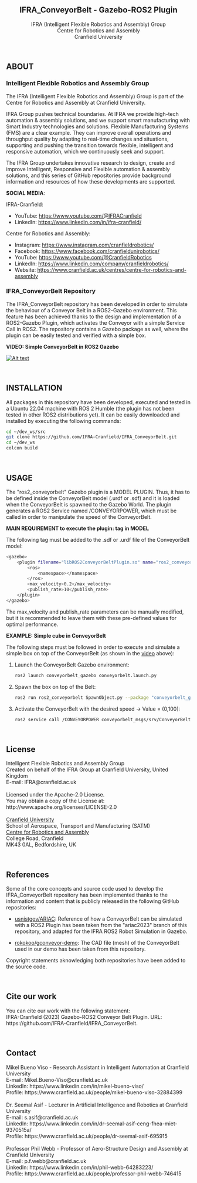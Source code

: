 <!--

# ===================================== COPYRIGHT ===================================== #
#                                                                                       #
#  IFRA (Intelligent Flexible Robotics and Assembly) Group, CRANFIELD UNIVERSITY        #
#  Created on behalf of the IFRA Group at Cranfield University, United Kingdom          #
#  E-mail: IFRA@cranfield.ac.uk                                                       #
#                                                                                       #
#  Licensed under the Apache-2.0 License.                                               #
#  You may not use this file except in compliance with the License.                     #
#  You may obtain a copy of the License at: http://www.apache.org/licenses/LICENSE-2.0  #
#                                                                                       #
#  Unless required by applicable law or agreed to in writing, software distributed      #
#  under the License is distributed on an "as-is" basis, without warranties or          #
#  conditions of any kind, either express or implied. See the License for the specific  #
#  language governing permissions and limitations under the License.                    #
#                                                                                       #
#  IFRA Group - Cranfield University                                                    #
#  AUTHORS: Mikel Bueno Viso - Mikel.Bueno-Viso@cranfield.ac.uk                         #
#           Dr. Seemal Asif  - s.asif@cranfield.ac.uk                                   #
#           Prof. Phil Webb  - p.f.webb@cranfield.ac.uk                                 #
#                                                                                       #
#  Date: June, 2023.                                                                    #
#                                                                                       #
# ===================================== COPYRIGHT ===================================== #

# ======= CITE OUR WORK ======= #
# You can cite our work with the following statement:
# IFRA-Cranfield (2023) Gazebo-ROS2 Conveyor Belt Plugin. URL: https://github.com/IFRA-Cranfield/IFRA_ConveyorBelt.

-->

<div id="top"></div>

<br />

<div align="center">

  <h2 align="center">IFRA_ConveyorBelt - Gazebo-ROS2 Plugin</h2>

  <p align="center">
    IFRA (Intelligent Flexible Robotics and Assembly) Group
    <br />
    Centre for Robotics and Assembly
    <br />
    Cranfield University
  </p>
</div>

<br />

## ABOUT

### Intelligent Flexible Robotics and Assembly Group

The IFRA (Intelligent Flexible Robotics and Assembly) Group is part of the Centre for Robotics and Assembly at Cranfield University.

IFRA Group pushes technical boundaries. At IFRA we provide high-tech automation & assembly solutions, and we support smart manufacturing with Smart Industry technologies and solutions. Flexible Manufacturing Systems (FMS) are a clear example. They can improve overall operations and throughput quality by adapting to real-time changes and situations, supporting and pushing the transition towards flexible, intelligent and responsive automation, which we continuously seek and support.

The IFRA Group undertakes innovative research to design, create and improve Intelligent, Responsive and Flexible automation & assembly solutions, and this series of GitHub repositories provide background information and resources of how these developments are supported.

__SOCIAL MEDIA__:

IFRA-Cranfield:
- YouTube: https://www.youtube.com/@IFRACranfield
- LinkedIn: https://www.linkedin.com/in/ifra-cranfield/

Centre for Robotics and Assembly:
- Instagram: https://www.instagram.com/cranfieldrobotics/
- Facebook: https://www.facebook.com/cranfieldunirobotics/
- YouTube: https://www.youtube.com/@CranfieldRobotics
- LinkedIn: https://www.linkedin.com/company/cranfieldrobotics/
- Website: https://www.cranfield.ac.uk/centres/centre-for-robotics-and-assembly 


### IFRA_ConveyorBelt Repository

The IFRA_ConveyorBelt repository has been developed in order to simulate the behaviour of a Conveyor Belt in a ROS2-Gazebo environment. This feature has been achieved thanks to the design and implementation of a ROS2-Gazebo Plugin, which activates the Conveyor with a simple Service Call in ROS2. The repository contains a Gazebo package as well, where the plugin can be easily tested and verified with a simple box. 

__VIDEO: Simple ConveyorBelt in ROS2 Gazebo__

[![Alt text](https://img.youtube.com/vi/8Ciuf99ukMs/0.jpg)](https://www.youtube.com/watch?v=8Ciuf99ukMs)

<br />

## INSTALLATION

All packages in this repository have been developed, executed and tested in a Ubuntu 22.04 machine with ROS 2 Humble (the plugin has not been tested in other ROS2 distributions yet). It can be easily downloaded and installed by executing the following commands:

```sh
cd ~/dev_ws/src
git clone https://github.com/IFRA-Cranfield/IFRA_ConveyorBelt.git
cd ~/dev_ws
colcon build
```

<br />

## USAGE

The "ros2_conveyorbelt" Gazebo plugin is a MODEL PLUGIN. Thus, it has to be defined inside the ConveyorBelt model (.urdf or .sdf) and it is loaded when the ConveyorBelt is spawned to the Gazebo World. The plugin generates a ROS2 Service named /CONVEYORPOWER, which must be called in order to manipulate the speed of the ConveyorBelt. 

__MAIN REQUIREMENT to execute the plugin: <plugin> tag in MODEL__

The following tag must be added to the .sdf or .urdf file of the ConveyorBelt model:

```sh
<gazebo>
    <plugin filename="libROS2ConveyorBeltPlugin.so" name="ros2_conveyorbelt_plugin">
        <ros>
            <namespace></namespace>
        </ros>
        <max_velocity>0.2</max_velocity>
        <publish_rate>10</publish_rate>
    </plugin>
</gazebo>
```

The max_velocity and publish_rate parameters can be manually modified, but it is recommended to leave them with these pre-defined values for optimal performance.

__EXAMPLE: Simple cube in ConveyorBelt__

The following steps must be followed in order to execute and simulate a simple box on top of the ConveyorBelt (as shown in the [video](https://www.youtube.com/watch?v=8Ciuf99ukMs) above):

1. Launch the ConveyorBelt Gazebo environment:

    ```sh
    ros2 launch conveyorbelt_gazebo conveyorbelt.launch.py
    ```

2. Spawn the box on top of the Belt:

    ```sh
    ros2 run ros2_conveyorbelt SpawnObject.py --package "conveyorbelt_gazebo" --urdf "box.urdf" --name "box" --x 0.0 --y -0.5 --z 0.76
    ```

3. Activate the ConveyorBelt with the desired speed -> Value = (0,100]:

    ```sh
    ros2 service call /CONVEYORPOWER conveyorbelt_msgs/srv/ConveyorBeltControl "{power: --}"
    ```


<br />

## License

<p>
  Intelligent Flexible Robotics and Assembly Group
  <br />
  Created on behalf of the IFRA Group at Cranfield University, United Kingdom
  <br />
  E-mail: IFRA@cranfield.ac.uk 
  <br />
  <br />
  Licensed under the Apache-2.0 License.
  <br />
  You may obtain a copy of the License at: http://www.apache.org/licenses/LICENSE-2.0
  <br />
  <br />
  <a href="https://www.cranfield.ac.uk/">Cranfield University</a>
  <br />
  School of Aerospace, Transport and Manufacturing (SATM)
  <br />
    <a href="https://www.cranfield.ac.uk/centres/centre-for-robotics-and-assembly">Centre for Robotics and Assembly</a>
  <br />
  College Road, Cranfield
  <br />
  MK43 0AL, Bedfordshire, UK
  <br />
</p>

<br />

## References

Some of the core concepts and source code used to develop the IFRA_ConveyorBelt repository has been implemented thanks to the information and content that is publicly released in the following GitHub repositories:

- [usnistgov/ARIAC](https://github.com/usnistgov/ARIAC): Reference of how a ConveyorBelt can be simulated with a ROS2 Plugin has been taken from the "ariac2023" branch of this repository, and adapted for the IFRA ROS2 Robot Simulation in Gazebo.

- [rokokoo/gconveyor-demo](https://github.com/rokokoo/conveyor_demo): The CAD file (mesh) of the ConveyorBelt used in our demo has been taken from this repository.

Copyright statements aknowledging both repositories have been added to the source code.

<br />

## Cite our work

<p>
  You can cite our work with the following statement:
  <br />
  IFRA-Cranfield (2023) Gazebo-ROS2 Conveyor Belt Plugin. URL: https://github.com/IFRA-Cranfield/IFRA_ConveyorBelt.
</p>

<br />

## Contact

<p>
  Mikel Bueno Viso - Research Assistant in Intelligent Automation at Cranfield University
  <br />
  E-mail: Mikel.Bueno-Viso@cranfield.ac.uk
  <br />
  LinkedIn: https://www.linkedin.com/in/mikel-bueno-viso/
  <br />
  Profile: https://www.cranfield.ac.uk/people/mikel-bueno-viso-32884399
  <br />
  <br />
  Dr. Seemal Asif - Lecturer in Artificial Intelligence and Robotics at Cranfield University
  <br />
  E-mail: s.asif@cranfield.ac.uk
  <br />
  LinkedIn: https://www.linkedin.com/in/dr-seemal-asif-ceng-fhea-miet-9370515a/
  <br />
  Profile: https://www.cranfield.ac.uk/people/dr-seemal-asif-695915
  <br />
  <br />
  Professor Phil Webb - Professor of Aero-Structure Design and Assembly at Cranfield University
  <br />
  E-mail: p.f.webb@cranfield.ac.uk
  <br />
  LinkedIn: https://www.linkedin.com/in/phil-webb-64283223/
  <br />
  Profile: https://www.cranfield.ac.uk/people/professor-phil-webb-746415 
  <br />
</p>
